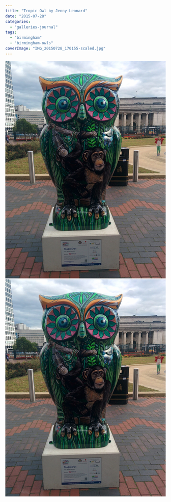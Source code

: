 ```yaml
---
title: "Tropic Owl by Jenny Leonard"
date: "2015-07-28"
categories: 
  - "galleries-journal"
tags: 
  - "birmingham"
  - "birmingham-owls"
coverImage: "IMG_20150728_170155-scaled.jpg"
---
```


[![](images/IMG_20150728_170155-scaled.jpg)](images/IMG_20150728_170155-scaled.jpg)
[![](images/IMG_20150728_170155-scaled.jpg)](images/IMG_20150728_170155-scaled.jpg)
